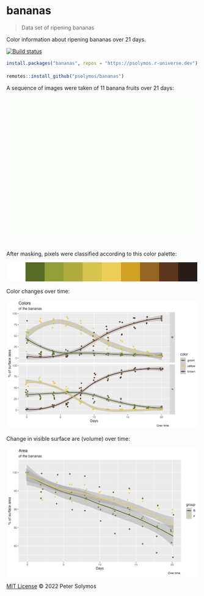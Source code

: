 # bananas
> Data set of ripening bananas

Color information about ripening bananas over 21 days.

[![Build
status](https://github.com/psolymos/bananas/actions/workflows/check.yml/badge.svg)](https://github.com/psolymos/bananas/actions)

``` r
install.packages("bananas", repos = "https://psolymos.r-universe.dev")

remotes::install_github("psolymos/bananas")
```

A sequence of images were taken of 11 banana fruits over 21 days:

![](26_B.gif)

After masking, pixels were classified according to this color palette:

![](palette.png)

Color changes over time:

![](colors.png)

Change in visible surface are (volume) over time:

![](volume.png)

[MIT License](./LICENSE) © 2022 Peter Solymos
